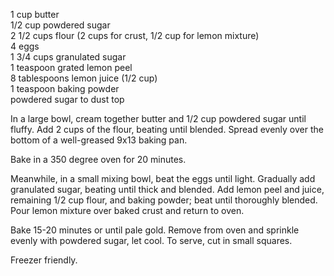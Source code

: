 ---
---


1 cup butter  
1/2 cup powdered sugar  
2 1/2 cups flour  (2 cups for crust, 1/2 cup for lemon mixture)  
4 eggs  
1 3/4 cups granulated sugar  
1 teaspoon grated lemon peel  
8 tablespoons lemon juice (1/2 cup)  
1 teaspoon baking powder  
powdered sugar to dust top  

In a large bowl, cream together butter and 1/2 cup powdered sugar until fluffy. Add 2 cups of the 
flour, beating until blended. Spread evenly over the bottom of a well-greased 9x13 baking pan. 

Bake in a 350 degree oven for 20 minutes.	 

Meanwhile, in a small mixing bowl, beat the eggs until light. Gradually add granulated sugar, 
beating until thick and blended. Add lemon peel and juice, remaining 1/2 cup flour, and baking 
powder; beat until thoroughly blended. Pour lemon mixture over baked crust and return to oven. 

Bake 15-20 minutes or until pale gold. Remove from oven and sprinkle evenly with powdered 
sugar, let cool. To serve, cut in small squares. 


Freezer friendly.
